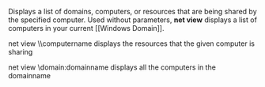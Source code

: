 Displays a list of domains, computers, or resources that are being shared by the specified computer. Used without parameters, **net view** displays a list of computers in your current [[Windows Domain]].

net view \\\computername
	displays the resources that the given computer is sharing

net view \domain:domainname
	displays all the computers in the domainname
